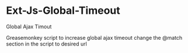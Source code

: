 # Ext-Js-Global-Timeout
Global Ajax Timout

Greasemonkey script to increase global ajax timeout
change the @match section in the script to desired url

